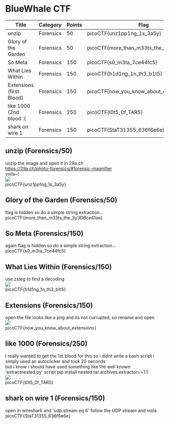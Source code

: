 # BlueWhale CTF


Title                         	| Category     | Points   | Flag
------------------------------- | ------------ | -------  | ---------------------------------------
unzip  		      				|Forensics	   |50		  | picoCTF{unz1pp1ng_1s_3a5y}
Glory of the Garden  		    |Forensics	   |50		  | picoCTF{more_than_m33ts_the_3y3DBce41ae}
So Meta				  		    |Forensics	   |150		  | picoCTF{s0_m3ta_7ce44fc5}
What Lies Within				|Forensics	   |150		  | picoCTF{h1d1ng_1n_th3_b1t5}
Extensions	(first Blood)		|Forensics	   |150		  | picoCTF{now_you_know_about_extensions}
like 1000 	(2nd blood :(		|Forensics	   |250		  | picoCTF{l0t5_0f_TAR5}
shark on wire 1					|Forensics	   |150		  | picoCTF{StaT31355_636f6e6e}


## unzip (Forensics/50)
unzip the image and open it in 29a.ch  
https://29a.ch/photo-forensics/#forensic-magnifier  
voila~!     
![](https://github.com/OlivierLaflamme/CTF/blob/master/picoCTF2019/images/unzip.PNG)  
picoCTF{unz1pp1ng_1s_3a5y}  

## Glory of the Garden (Forensics/50)   
flag is hidden so do a simple string extraction...   
picoCTF{more_than_m33ts_the_3y3DBce41ae}    
 
## So Meta (Forensics/150)    
again flag is hidden so do a simple string extraction...   
picoCTF{s0_m3ta_7ce44fc5}  
  
## What Lies Within (Forensics/150)  
use zsteg to find a decoding   
![](https://github.com/OlivierLaflamme/CTF/blob/master/picoCTF2019/images/whatlieswithin.PNG)   
picoCTF{h1d1ng_1n_th3_b1t5}     

## Extensions (Forensics/150)   
open the file looks like a png and its not currupted, so rename and open   
![](https://github.com/OlivierLaflamme/CTF/blob/master/picoCTF2019/images/extensions.PNG)    
picoCTF{now_you_know_about_extensions}  

## like 1000 (Forensics/250)
I really wanted to get the 1st blood for this so i didnt write a bash script i simply used an autoclicker and took 20 seconds   
but i know i should have used something like the well known 'extractnested.py' script pip install nested.tar.archives.extractor==1.1    
![](https://github.com/OlivierLaflamme/CTF/blob/master/picoCTF2019/images/like1000.PNG)    
picoCTF{l0t5_0f_TAR5}   

## shark on wire 1 (Forensics/150)
open in wireshark and 'udp.stream eq 6' follow the UDP stream and voila  
picoCTF{StaT31355_636f6e6e}  




